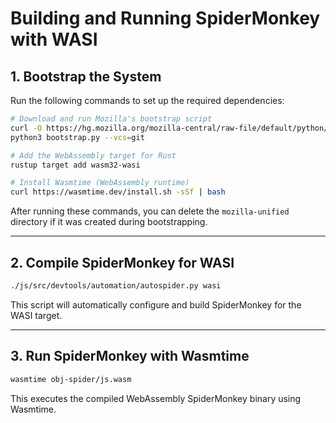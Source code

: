 # Building and Running SpiderMonkey with WASI

## 1. Bootstrap the System
Run the following commands to set up the required dependencies:

```sh
# Download and run Mozilla's bootstrap script
curl -O https://hg.mozilla.org/mozilla-central/raw-file/default/python/mozboot/bin/bootstrap.py
python3 bootstrap.py --vcs=git

# Add the WebAssembly target for Rust
rustup target add wasm32-wasi

# Install Wasmtime (WebAssembly runtime)
curl https://wasmtime.dev/install.sh -sSf | bash
```

After running these commands, you can delete the `mozilla-unified` directory if it was created during bootstrapping.

---

## 2. Compile SpiderMonkey for WASI

```sh
./js/src/devtools/automation/autospider.py wasi
```

This script will automatically configure and build SpiderMonkey for the WASI target.

---

## 3. Run SpiderMonkey with Wasmtime

```sh
wasmtime obj-spider/js.wasm
```

This executes the compiled WebAssembly SpiderMonkey binary using Wasmtime.

